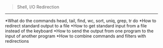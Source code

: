 >Shell, I/O Redirection

-----------------

*What do the commands head, tail, find, wc, sort, uniq, grep, tr do
*How to redirect standard output to a file
*How to get standard input from a file instead of the keyboard
*How to send the output from one program to the input of another program
*How to combine commands and filters with redirections

